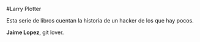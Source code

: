 
#Larry Plotter

Esta serie de libros cuentan la historia de un hacker de los que hay pocos.

**Jaime Lopez**, git lover.
